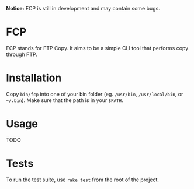 **Notice:** FCP is still in development and may contain some bugs.

# FCP

FCP stands for FTP Copy. It aims to be a simple CLI tool that performs copy
through FTP.

# Installation

Copy `bin/fcp` into one of your bin folder (eg. `/usr/bin`, `/usr/local/bin`,
or `~/.bin`). Make sure that the path is in your `$PATH`.

# Usage

TODO

# Tests

To run the test suite, use `rake test` from the root of the project.
